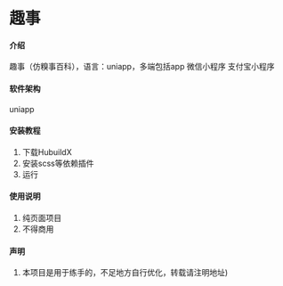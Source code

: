 # 趣事

#### 介绍
趣事（仿糗事百科），语言：uniapp，多端包括app 微信小程序 支付宝小程序 

#### 软件架构

uniapp


#### 安装教程

1.  下载HubuildX
2.  安装scss等依赖插件
3.  运行

#### 使用说明

1.  纯页面项目
2.  不得商用

#### 声明
1. 本项目是用于练手的，不足地方自行优化，转载请注明地址)
